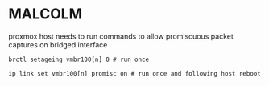 # MALCOLM
proxmox host needs to run commands to allow promiscuous packet captures on bridged interface

`brctl setageing vmbr100[n] 0 # run once`

`ip link set vmbr100[n] promisc on # run once and following host reboot`